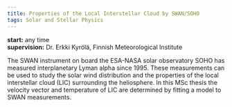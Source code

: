 ```yaml
---
title: Properties of the Local Interstellar Cloud by SWAN/SOHO
tags: Solar and Stellar Physics
---
```


**start:** any time
<br>**supervision:** Dr. Erkki Kyrölä, Finnish Meteorological Institute

The SWAN instrument on  board the ESA-NASA  solar observatory SOHO has measured
interplanetary Lyman alpha since 1995. These measurements can be used to study
the solar wind distribution and the properties of the local interstellar cloud
(LIC) surrounding the heliosphere. In this MSc thesis the velocity vector and
temperature of LIC are determined by fitting a model to SWAN measurements.
